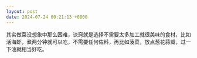 ```yaml
---
layout: post
date: 2024-07-24 00:21:13 +0800
---
```


其实做菜没想象中那么困难，诀窍就是选择不需要太多加工就很美味的食材，比如活海虾，煮两分钟就可以吃，不需要任何佐料，再比如菠菜，放点葱花蒜瓣，过一下油就相当好吃。
